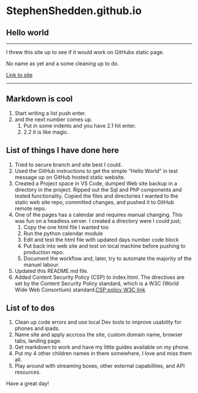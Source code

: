 # StephenShedden.github.io

## Hello world

---

I threw this site up to see if it would work on GitHubs static page.

No name as yet and a some cleaning up to do.

[Link to site](https://StephenShedden.github.io)

---

## Markdown is cool

1. Start writing a list push enter.
2. and the next number comes up.
   1. Put in some indents and you have 2.1 hit enter.
   2. 2.2 it is like magic.

## List of things I have done here

1. Tried to secure branch and site best I could.
2. Used the GitHub instructions to get the simple "Hello World" in test message up on GitHub hosted static website.
3. Created a Project space in VS Code, dumped Web site backup in a directory in the project. Ripped out the Sql and PhP components and tested functionality. Copied the files and directories I wanted to the static web site repo, committed changes, and pushed it to GitHub remote repo.
4. One of the pages has a calendar and requires manual changing. This was fun on a headless server. I created a directory were I could just;
    1. Copy the one html file I wanted too
    2. Run the python calendar module
    3. Edit and test the html file with updated days number code block
    4. Put back into web site and test on local machine before pushing to production repo.
    5. Document the workflow and, later, try to automate the majority of the manuel labour.
5. Updated this README.md file.
6. Added Content Security Policy (CSP) to index.html. The directives are set by the Content Security Policy standard, which is a W3C (World Wide Web Consortium) standard.[CSP policy W3C link](https://www.w3.org/TR/CSP3/)

## List of to dos

1. Clean up code errors and use local Dev tools to improve usability for phones and ipads.
2. Name site and apply accross the site, custom domain name, browser tabs, landing page.
3. Get markdown to work and have my little guides available on my phone.
4. Put my 4 other children names in there somewhere, I love and miss them all.
5. Play around with streaming boxes, other external capabilities, and API resources.

Have a great day!
